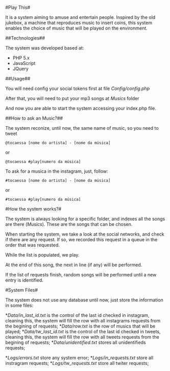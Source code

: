#Play This#

It is a system aiming to amuse and entertain people. Inspired by the old jukebox, a machine that reproduces music to insert coins, this system enables the choice of music that will be played on the environment.

##Technologies##

The system was developed based at:

* PHP 5.x
* JavaScript
* JQuery

##Usage##

You will need config your social tokens first at file _Config/config.php_

After that, you will need to put your mp3 songs at _Musics_ folder

And now you are able to start the system accessing your index.php file.

##How to ask an Music?##

The system reconize, until now, the same name of music, so you need to tweet

```
@tocaessa [nome do artista] - [nome da música]
```

or 

```
@tocaessa #play[numero da música]
```

To ask for a musica in the instagram, just, follow:

```
#tocaessa [nome do artista] - [nome da música]
```

or 

```
#tocaessa #play[numero da música]
```

#How the system works?#

The system is always looking for a specific folder, and indexes all the songs are there (_Musics_). These are the songs that can be chosen.

When starting the system, we take a look at the social networks, and check if there are any request. If so, we recorded this request in a queue in the order that was requested.

While the list is populated, we play.

At the end of this song, the next in line (if any) will be performed. 

If the list of requests finish, random songs will be performed until a new entry is identified.

#System Files#

The system does not use any database until now, just store the information in some files:

*_Data/in_last_id.txt_ is the control of the last id checked in instagram, cleaning this, the system will fill the row with all instagrams requests from the begining of requests;
*_Data/row.txt_ is the row of musics that will be played;
*_Data/tw_last_id.txt_ is the control of the last id checked in tweets, cleaning this, the system will fill the row with all tweets requests from the begining of requests;
*_Data/unidentified.txt_ stores all unidentifieds requests;


*_Logs/errors.txt_ store any system error;
*_Logs/in_requests.txt_ store all instragram requests;
*_Logs/tw_requests.txt_ store all twiter requests;